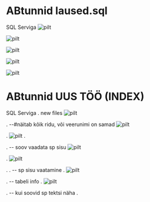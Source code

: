 # ABtunnid laused.sql
SQL Serviga
![pilt](https://github.com/user-attachments/assets/26d1178c-fb1b-481b-8785-cf319d3df5db)

![pilt](https://github.com/user-attachments/assets/0c254994-f86c-40e2-8064-2ee8795d20fc)

![pilt](https://github.com/user-attachments/assets/29790daa-5917-46f1-a196-41f5d1cd7b11)

![pilt](https://github.com/user-attachments/assets/d4526d30-677c-4818-a306-4da16d585ffe)

![pilt](https://github.com/user-attachments/assets/df4b04ed-b026-420e-a403-77a103382c9e)



# ABtunnid UUS TÖÖ (INDEX)
SQL Serviga
.
new files
![pilt](https://github.com/user-attachments/assets/2ad011f7-6638-4cf7-bed5-51a5ce09bce8)







.
--#näitab kõik ridu, või veerunimi on samad
![pilt](https://github.com/user-attachments/assets/21288a3f-40e7-4303-a317-7d7fc888f728)


















.
![pilt](https://github.com/user-attachments/assets/8e32d165-054a-4826-bef7-5bd136683928)
.

















.
-- soov vaadata sp sisu
![pilt](https://github.com/user-attachments/assets/8775a4fc-2800-4d67-9f60-deec730da144)




















.
![pilt](https://github.com/user-attachments/assets/08851905-9dea-45f0-a20e-4ac8095a404f)




















.
.
-- sp sisu vaatamine
.
![pilt](https://github.com/user-attachments/assets/2f5d9611-e10a-46e4-b519-c2ceec4f8d9f)



















.
-- tabeli info
.
![pilt](https://github.com/user-attachments/assets/f68b5f80-908b-4e48-b5cb-593be8ded3bf)


























.
-- kui soovid sp tektsi näha
.






















